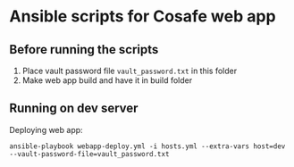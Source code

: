 # Ansible scripts for Cosafe web app

## Before running the scripts

1. Place vault password file `vault_password.txt` in this folder
2. Make web app build and have it in build folder

## Running on dev server

Deploying web app:

`ansible-playbook webapp-deploy.yml -i hosts.yml --extra-vars host=dev --vault-password-file=vault_password.txt`